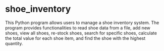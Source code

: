 # shoe_inventory
This Python program allows users to manage a shoe inventory system. The program provides functionalities to read shoe data from a file, add new shoes, view all shoes, re-stock shoes, search for specific shoes, calculate the total value for each shoe item, and find the shoe with the highest quantity.
